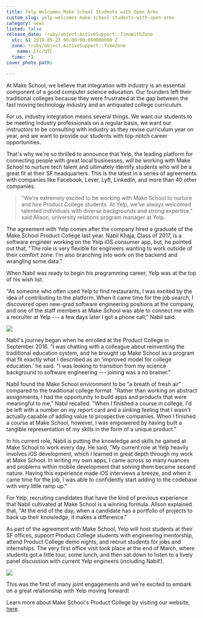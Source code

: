 ```yaml
---
title: Yelp Welcomes Make School Students with Open Arms
custom_slug: yelp-welcomes-make-school-students-with-open-arms
category: news
listed: false
release_date: !ruby/object:ActiveSupport::TimeWithZone
  utc: &1 2018-05-23 00:00:00.000000000 Z
  zone: !ruby/object:ActiveSupport::TimeZone
    name: Etc/UTC
  time: *1
cover_photo_path: 

---
```

At Make School, we believe that integration with industry is an essential component of a good computer science education. Our founders left their traditional colleges because they were frustrated at the gap between the fast moving technology industry and an antiquated college curriculum.

For us, industry integration means several things. We want our students to be meeting industry professionals on a regular basis, we want our instructors to be consulting with industry as they revise curriculum year on year, and we want to provide our students with top-notch career opportunities.

That's why we're so thrilled to announce that Yelp, the leading platform for connecting people with great local businesses, will be working with Make School to nurture tech talent and ultimately identify students who will be a great fit at their SF headquarters. This is the latest in a series of agreements with companies like Facebook, Lever, Lyft, LinkedIn, and more than 40 other companies.

> "We're extremely excited to be working with Make School to nurture and hire Product College students. At Yelp, we've always welcomed talented individuals with diverse backgrounds and strong expertise," said Alison, university relations program manager at Yelp.

The agreement with Yelp comes after the company hired a graduate of the Make School Product College last year. Nabil Khaja, Class of 2017, is a software engineer working on the Yelp iOS consumer app, but, he pointed out that, "The role is very flexible for engineers wanting to work outside of their comfort zone. I'm also branching into work on the backend and wrangling some data."

When Nabil was ready to begin his programming career, Yelp was at the top of his wish list.

"As someone who often used Yelp to find restaurants, I was excited by the idea of contributing to the platform. When it came time for the job search, I discovered open new-grad software engineering positions at the company, and one of the staff members at Make School was able to connect me with a recruiter at Yelp --- a few days later I got a phone call," Nabil said.

![](https://lh3.googleusercontent.com/UbH4HKNT4dO5BZNlgKuR7Iq7dYOLrrTPF9v0fcQ5ipFHTs1w3e_h0DM6jEQCmHo1UyRHv0KxDzJ81GVHmHV0Tkq-9BjLc_hTFfqbyhhFU_FrwluRoUwTwrDdh95UBzGiyPIOA7cU)

Nabil's journey began when he enrolled at the Product College in September 2016. "I was chatting with a colleague about reinventing the traditional education system, and he brought up Make School as a program that fit exactly what I described as an 'improved model for college education.' he said. "I was looking to transition from my science background to software engineering --- joining was a no brainer."

Nabil found the Make School environment to be "a breath of fresh air" compared to the traditional college format. "Rather than working on abstract assignments, I had the opportunity to build apps and products that were meaningful to me," Nabil recalled. "When I finished a course in college, I'd be left with a number on my report card and a sinking feeling that I wasn't actually capable of adding value to prospective companies. When I finished a course at Make School, however, I was empowered by having built a tangible representation of my skills in the form of a unique product."

In his current role, Nabil is putting the knowledge and skills he gained at Make School to work every day. He said, "My current role at Yelp heavily involves iOS development, which I learned in great depth through my work at Make School. In writing my own apps, I came across so many nuances and problems within mobile development that solving them became second nature. Having this experience made iOS interviews a breeze, and when it came time for the job, I was able to confidently start adding to the codebase with very little ramp up."

For Yelp, recruiting candidates that have the kind of previous experience that Nabil cultivated at Make School is a winning formula. Alison explained that, "At the end of the day, when a candidate has a portfolio of projects to back up their knowledge, it makes a difference."

As part of the agreement with Make School, Yelp will host students at their SF offices, support Product College students with engineering mentorship, attend Product College demo nights, and recruit students for jobs and internships. The very first office visit took place at the end of March, where students got a little tour, some lunch, and then sat down to listen to a lively panel discussion with current Yelp engineers (including Nabil!).

![](https://lh6.googleusercontent.com/RUxcQbwxPISwIf35-xKM-gCE7obSQ2ynvAGB6EQSsNvBjh78lIkqPd-io7Ifylxmb84zEkWwJnoOKQ2J7_4LLr0PTXlzUnOlVeyA7UdT3Cvj3Ahj6tN1mczxWgqnJ0shAJjpy7vM)

This was the first of many joint engagements and we're excited to embark on a great relationship with Yelp moving forward!

Learn more about Make School's Product College by visiting our website, [here](https://www.makeschool.com/product-college?utm_source=blog&utm_medium=referral&utm_campaign=blog-yelp-partnership-announcement&utm_content=).